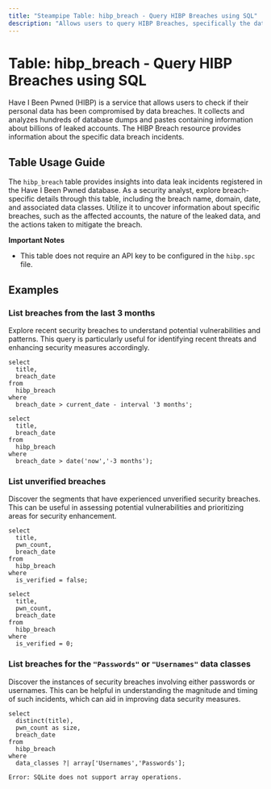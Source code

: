 ```yaml
---
title: "Steampipe Table: hibp_breach - Query HIBP Breaches using SQL"
description: "Allows users to query HIBP Breaches, specifically the data about breaches registered in the Have I Been Pwned database, providing insights into data leak incidents and potential vulnerabilities."
---
```


# Table: hibp_breach - Query HIBP Breaches using SQL

Have I Been Pwned (HIBP) is a service that allows users to check if their personal data has been compromised by data breaches. It collects and analyzes hundreds of database dumps and pastes containing information about billions of leaked accounts. The HIBP Breach resource provides information about the specific data breach incidents.

## Table Usage Guide

The `hibp_breach` table provides insights into data leak incidents registered in the Have I Been Pwned database. As a security analyst, explore breach-specific details through this table, including the breach name, domain, date, and associated data classes. Utilize it to uncover information about specific breaches, such as the affected accounts, the nature of the leaked data, and the actions taken to mitigate the breach.

**Important Notes**
- This table does not require an API key to be configured in the `hibp.spc` file.

## Examples

### List breaches from the last 3 months
Explore recent security breaches to understand potential vulnerabilities and patterns. This query is particularly useful for identifying recent threats and enhancing security measures accordingly.

```sql+postgres
select
  title,
  breach_date
from
  hibp_breach
where
  breach_date > current_date - interval '3 months';
```

```sql+sqlite
select
  title,
  breach_date
from
  hibp_breach
where
  breach_date > date('now','-3 months');
```

### List unverified breaches
Discover the segments that have experienced unverified security breaches. This can be useful in assessing potential vulnerabilities and prioritizing areas for security enhancement.

```sql+postgres
select
  title,
  pwn_count,
  breach_date
from
  hibp_breach
where
  is_verified = false;
```

```sql+sqlite
select
  title,
  pwn_count,
  breach_date
from
  hibp_breach
where
  is_verified = 0;
```

### List breaches for the `"Passwords"` or `"Usernames"` data classes
Discover the instances of security breaches involving either passwords or usernames. This can be helpful in understanding the magnitude and timing of such incidents, which can aid in improving data security measures.

```sql+postgres
select
  distinct(title),
  pwn_count as size,
  breach_date
from
  hibp_breach
where
  data_classes ?| array['Usernames','Passwords'];
```

```sql+sqlite
Error: SQLite does not support array operations.
```